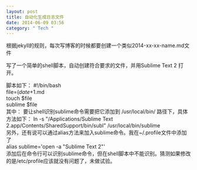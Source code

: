 ```yaml
---                                                                                               
layout: post                                                                   
title: 自动化生成日志文件                                            
date: 2014-06-09 03:56                                                         
category: " Tech "                                                             
---    
```


根据jekyll的规则，每次写博客的时候都要创建一个类似2014-xx-xx-name.md文件   


写了一个简单的shell脚本，自动创建符合要求的文件，并用Sublime Text 2 打开。    


脚本如下：
	#!/bin/bash                                                                                             
	file=$(date +%Y-%m-%d)-$1.md                                                   
	touch $file                                                                    
	sublime  $file    
其中：
要让shell识别sublime命令需要把它添加到 /usr/local/bin/ 路径下，具体方法如下：
	ln -s "/Applications/Sublime Text 2.app/Contents/SharedSupport/bin/subl" /usr/local/bin/sublime    
另外，还有说可以通过alias方法来加入sublime命令。我在~/.profile文件中添加了   
	alias sublime='open -a "Sublime Text 2"'   
添加后在命令行可以识别sublime命令，但在shell脚本中不能识别。猜测如果修改的是/etc/profile应该就没有问题了，未做试验。    
